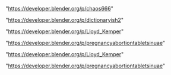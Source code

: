 "https://developer.blender.org/p/chaos666"

"https://developer.blender.org/p/dictionaryish2"

"https://developer.blender.org/p/Lloyd_Kemper"

"https://developer.blender.org/p/pregnancyabortiontabletsinuae"

 
"https://developer.blender.org/p/Lloyd_Kemper"


"https://developer.blender.org/p/pregnancyabortiontabletsinuae"


 
